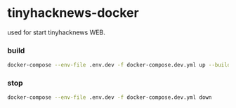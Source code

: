 # tinyhacknews-docker

used for start tinyhacknews WEB.

### build

```sh
docker-compose --env-file .env.dev -f docker-compose.dev.yml up --build  -d
```

### stop

```sh
docker-compose --env-file .env.dev -f docker-compose.dev.yml down
```